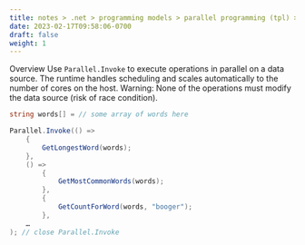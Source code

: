 ```yaml
---
title: notes > .net > programming models > parallel programming (tpl) > parallel invoke
date: 2023-02-17T09:58:06-0700
draft: false
weight: 1
---
```

Overview
Use `Parallel.Invoke` to execute operations in parallel on a data source.
The runtime handles scheduling and scales automatically to the number of cores on the host.
Warning: None of the operations must modify the data source (risk of race condition).
```cs
string words[] = // some array of words here

Parallel.Invoke(() =>
    {
        GetLongestWord(words);
    },
    () =>
        {
            GetMostCommonWords(words);
        },
        {
            GetCountForWord(words, "booger");
        },
    …
); // close Parallel.Invoke
```
